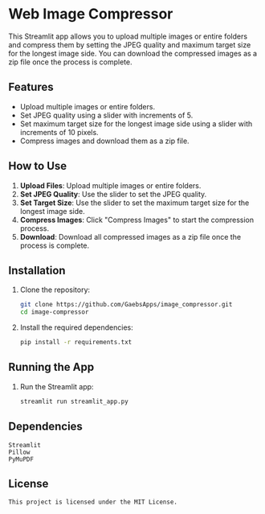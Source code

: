 # Web Image Compressor

This Streamlit app allows you to upload multiple images or entire folders and compress them by setting the JPEG quality and maximum target size for the longest image side. You can download the compressed images as a zip file once the process is complete.

## Features

- Upload multiple images or entire folders.
- Set JPEG quality using a slider with increments of 5.
- Set maximum target size for the longest image side using a slider with increments of 10 pixels.
- Compress images and download them as a zip file.

## How to Use

1. **Upload Files**: Upload multiple images or entire folders.
2. **Set JPEG Quality**: Use the slider to set the JPEG quality.
3. **Set Target Size**: Use the slider to set the maximum target size for the longest image side.
4. **Compress Images**: Click "Compress Images" to start the compression process.
5. **Download**: Download all compressed images as a zip file once the process is complete.

## Installation

1. Clone the repository:
   ```bash
   git clone https://github.com/GaebsApps/image_compressor.git
   cd image-compressor

2. Install the required dependencies:
    ```bash
    pip install -r requirements.txt

## Running the App

1. Run the Streamlit app:
    ```bash
    streamlit run streamlit_app.py

## Dependencies

    Streamlit
    Pillow
    PyMuPDF

## License

    This project is licensed under the MIT License.
